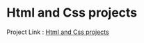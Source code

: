 # Html and Css projects
Project Link : [Html and Css projects](https://srinidharan.github.io/Html-and-Css-projects/)
